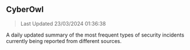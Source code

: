 ## CyberOwl 
> Last Updated 23/03/2024 01:36:38 


A daily updated summary of the most frequent types of security incidents currently being reported from different sources.

